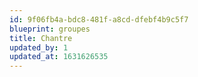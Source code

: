 ```yaml
---
id: 9f06fb4a-bdc8-481f-a8cd-dfebf4b9c5f7
blueprint: groupes
title: Chantre
updated_by: 1
updated_at: 1631626535
---
```

